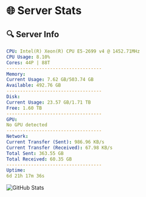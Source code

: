 # 🌐 Server Stats
## 🔍 Server Info
```yaml
CPU: Intel(R) Xeon(R) CPU E5-2699 v4 @ 1452.71MHz
CPU Usage: 8.10%
Cores: 44P | 88T
-----------------------------------
Memory:
Current Usage: 7.62 GB/503.74 GB
Available: 492.76 GB
-----------------------------------
Disk:
Current Usage: 23.57 GB/1.71 TB
Free: 1.60 TB
-----------------------------------
GPU:
No GPU detected
-----------------------------------
Network:
Current Transfer (Sent): 986.96 KB/s
Current Transfer (Received): 67.98 KB/s
Total Sent: 363.55 GB
Total Received: 60.35 GB
-----------------------------------
Uptime:
6d 21h 17m 36s
```
![GitHub Stats](https://img.shields.io/badge/Updated-2025-04-26_14:26:24-blue)